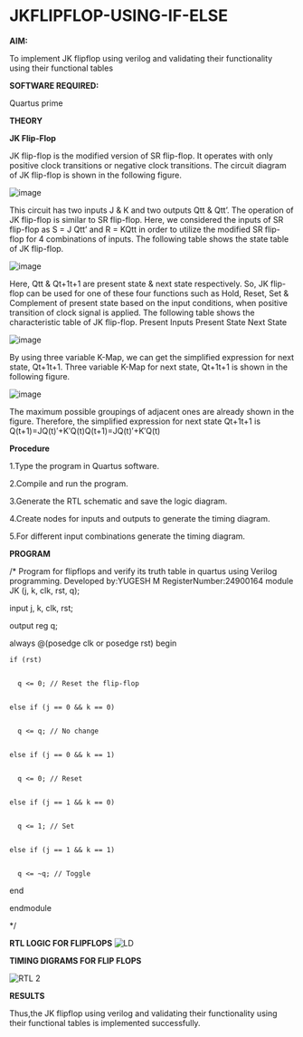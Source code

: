 # JKFLIPFLOP-USING-IF-ELSE

**AIM:** 

To implement  JK flipflop using verilog and validating their functionality using their functional tables

**SOFTWARE REQUIRED:**

Quartus prime

**THEORY**

**JK Flip-Flop**

JK flip-flop is the modified version of SR flip-flop. It operates with only positive clock transitions or negative clock transitions. The circuit diagram of JK flip-flop is shown in the following figure.

![image](https://github.com/naavaneetha/JKFLIPFLOP-USING-IF-ELSE/assets/154305477/a649c30b-232b-4558-b188-fd6c09845180)


This circuit has two inputs J & K and two outputs Qtt & Qtt’. The operation of JK flip-flop is similar to SR flip-flop. Here, we considered the inputs of SR flip-flop as S = J Qtt’ and R = KQtt in order to utilize the modified SR flip-flop for 4 combinations of inputs. The following table shows the state table of JK flip-flop.

![image](https://github.com/naavaneetha/JKFLIPFLOP-USING-IF-ELSE/assets/154305477/c4360742-e8a8-4937-b089-c46c0433f9a3)

 
Here, Qtt & Qt+1t+1 are present state & next state respectively. So, JK flip-flop can be used for one of these four functions such as Hold, Reset, Set & Complement of present state based on the input conditions, when positive transition of clock signal is applied. The following table shows the characteristic table of JK flip-flop. Present Inputs Present State Next State
 
![image](https://github.com/naavaneetha/JKFLIPFLOP-USING-IF-ELSE/assets/154305477/6c275261-a6d5-4c37-a3a7-1e88ca11c4cd)

By using three variable K-Map, we can get the simplified expression for next state, Qt+1t+1. Three variable K-Map for next state, Qt+1t+1 is shown in the following figure.
 
![image](https://github.com/naavaneetha/JKFLIPFLOP-USING-IF-ELSE/assets/154305477/5174f41b-0ce0-4329-a372-6d1943ea6673)

The maximum possible groupings of adjacent ones are already shown in the figure. Therefore, the simplified expression for next state Qt+1t+1 is Q(t+1)=JQ(t)′+K′Q(t)Q(t+1)=JQ(t)′+K′Q(t)

**Procedure**

1.Type the program in Quartus software.

2.Compile and run the program.

3.Generate the RTL schematic and save the logic diagram.

4.Create nodes for inputs and outputs to generate the timing diagram.

5.For different input combinations generate the timing diagram.

**PROGRAM**

/* Program for flipflops and verify its truth table in quartus using Verilog programming. Developed by:YUGESH M
RegisterNumber:24900164
module JK (j, k, clk, rst, q);


  input j, k, clk, rst;

  
  output reg q;

  
  always @(posedge clk or posedge rst) begin

  
    if (rst)

    
      q <= 0; // Reset the flip-flop

      
    else if (j == 0 && k == 0)

    
      q <= q; // No change

      
    else if (j == 0 && k == 1)

    
      q <= 0; // Reset

      
    else if (j == 1 && k == 0)

    
      q <= 1; // Set

      
    else if (j == 1 && k == 1)

    
      q <= ~q; // Toggle

      
  end

  endmodule



*/

**RTL LOGIC FOR FLIPFLOPS**
![LD](https://github.com/user-attachments/assets/4f926ccb-4098-4993-b36a-b7ba9e7db325)

**TIMING DIGRAMS FOR FLIP FLOPS**

![RTL 2](https://github.com/user-attachments/assets/3d5f06b5-bd36-4ed5-84e9-f385fadd9996)


**RESULTS**

Thus,the JK flipflop using verilog and validating their functionality using their functional tables is implemented successfully.



